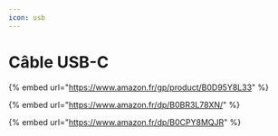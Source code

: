 ```yaml
---
icon: usb
---
```


# Câble USB-C



{% embed url="https://www.amazon.fr/gp/product/B0D95Y8L33" %}

{% embed url="https://www.amazon.fr/dp/B0BR3L78XN/" %}

{% embed url="https://www.amazon.fr/dp/B0CPY8MQJR" %}
